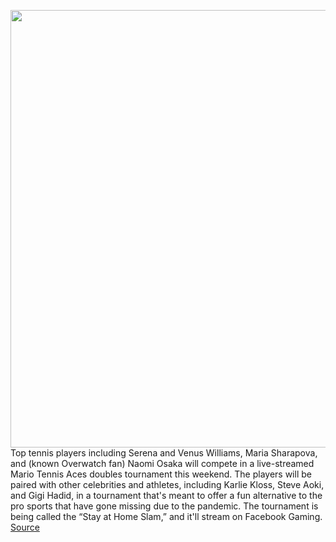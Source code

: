<img src='https://cdn.vox-cdn.com/thumbor/pxme80TcfB3y5hmcQFy0HQk5C1I=/0x0:4118x2745/1200x800/filters:focal(1759x485:2417x1143)/cdn.vox-cdn.com/uploads/chorus_image/image/66728913/1205126959.jpg.0.jpg' width='700px' /><br/>
Top tennis players including Serena and Venus Williams, Maria Sharapova, and (known Overwatch fan) Naomi Osaka will compete in a live-streamed Mario Tennis Aces doubles tournament this weekend. The players will be paired with other celebrities and athletes, including Karlie Kloss, Steve Aoki, and Gigi Hadid, in a tournament that's meant to offer a fun alternative to the pro sports that have gone missing due to the pandemic. The tournament is being called the “Stay at Home Slam,” and it'll stream on Facebook Gaming.
<a href='https://www.theverge.com/2020/4/29/21241430/facebook-gaming-tennis-celebrity-tournament-serena-williams-naomi-osaka'> Source <a/>